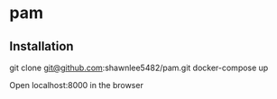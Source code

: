 # pam
## Installation
git clone git@github.com:shawnlee5482/pam.git
docker-compose up

Open localhost:8000 in the browser 
